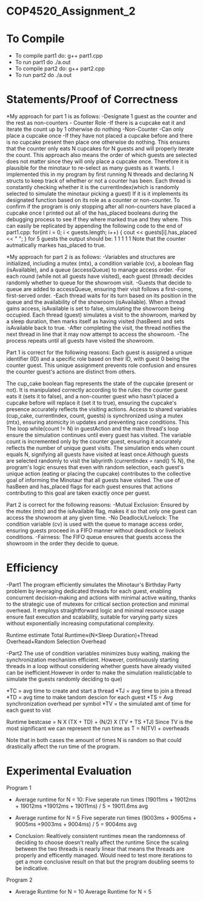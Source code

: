 # COP4520_Assignment_2
# To Compile
* To compile part1 do: g++ part1.cpp
* To run part1 do ./a.out
* To compile part2 do: g++ part2.cpp
* To run part2 do ./a.out
# Statements/Proof of Correctness 
*My approach for part 1 is as follows: 
  -Designate 1 guest as the counter and the rest as non-counters
    - Counter Role
      -If there is a cupcake eat it and iterate the count up by 1 otherwise do nothing
    -Non-Counter
      -Can only place a cupcake once
      -If they have not placed a cupcake before and there is no cupcake present then place one otherwise do nothing. 
      This ensures that the counter only eats N cupcakes for N guests and will properly iterate the count.
    This approach also means the order of which guests are selected does not matter since they will only place a cupcake once. Therefore
    it is plausible for the minotaur to re-select as many guests as it wants. 
    I implemented this in my program by first running N threads and declaring N structs to keep track of whether or not a counter has been.
    Each thread is constantly checking whether it is the currentIndex(which is randomly selected to simulate the minotaur picking a guest)
    If it is it implements its designated function based on its role as a counter or non-counter.
    To confirm if the program is only stopping after all non-counters have placed a cupcake once I printed out all of the has_placed booleans during
    the debugging process to see if they where marked true and they where. This can easily be replicated by appending the following code to the end of
    part1.cpp: 
    for(int i = 0; i < guests.length; i++)
    {
      cout << guests[i].has_placed << " ";
    }
    for 5 guests the output should be: 1 1 1 1 1 
    Note that the counter autmatically markes has_placed to true. 

*My approach for part 2 is as follows:
-Variables and structures are initialized, including a mutex (mtx), a condition variable (cv), a boolean flag (isAvailable), and a queue (accessQueue) to manage access order.
-For each round (while not all guests have visited), each guest (thread) decides randomly whether to queue for the showroom visit.
-Guests that decide to queue are added to accessQueue, ensuring their visit follows a first-come, first-served order.
-Each thread waits for its turn based on its position in the queue and the availability of the showroom (isAvailable). When a thread gains access, isAvailable is set to false, simulating the showroom being occupied.
Each thread (guest) simulates a visit to the showroom, marked by a sleep duration, then marks itself as having visited (hasBeen) and sets isAvailable back to true.
-After completing the visit, the thread notifies the next thread in line that it may now attempt to access the showroom.
-The process repeats until all guests have visited the showroom.

Part 1 is correct for the following reasons:
Each guest is assigned a unique identifier (ID) and a specific role based on their ID, with guest 0 being the counter guest. This unique assignment prevents role confusion and ensures the counter guest's actions are distinct from others.

The cup_cake boolean flag represents the state of the cupcake (present or not). It is manipulated correctly according to the rules: the counter guest eats it (sets it to false), and a non-counter guest who hasn't placed a cupcake before will replace it (set it to true), ensuring the cupcake's presence accurately reflects the visiting actions.
Access to shared variables (cup_cake, currentIndex, count, guests) is synchronized using a mutex (mtx), ensuring atomicity in updates and preventing race conditions. This 
The loop while(count != N) in guestAction and the main thread's loop ensure the simulation continues until every guest has visited. The variable count is incremented only by the counter guest, ensuring it accurately reflects the number of unique guest visits. The simulation ends when count equals N, signifying all guests have visited at least once.Although guests are selected randomly to visit the labyrinth (currentIndex = rand() % N), the program's logic ensures that even with random selection, each guest's unique action (eating or placing the cupcake) contributes to the collective goal of informing the Minotaur that all guests have visited. The use of hasBeen and has_placed flags for each guest ensures that actions contributing to this goal are taken exactly once per guest.

Part 2 is correct for the following reasons:
-Mutual Exclusion: Ensured by the mutex (mtx) and the isAvailable flag, makes it so that only one guest can access the showroom at any given time.
-No Deadlock/Livelock: The condition variable (cv) is used with the queue to manage access order, ensuring guests proceed in a FIFO manner without deadlock or livelock conditions.
-Fairness: The FIFO queue ensures that guests access the showroom in the order they decide to queue.
    
  
# Efficiency 
-Part1
The program efficiently simulates the Minotaur's Birthday Party problem by leveraging dedicated threads for each guest, enabling concurrent decision-making and actions with minimal active waiting, thanks to the strategic use of mutexes for critical section protection and minimal overhead. It employs straightforward logic and minimal resource usage ensure fast execution and scalability, suitable for varying party sizes without exponentially increasing computational complexity. 

Runtime estimate 
Total Runtime≈(N×Sleep Duration)+Thread Overhead+Random Selection Overhead

-Part2
The use of condition variables minimizes busy waiting, making the synchronization mechanism efficient.
However, continuously starting threads in a loop without considering whether guests have already visited can be inefficient.However in order
to make the simulation realistic(able to simulate the guests randomly deciding to que) 

*TC = avg time to create and start a thread
*TJ = avg time to join a thread 
*TD = avg time to make tandom descion for each guest
*TS = Avg synchronization overhead per symbol
*TV = the simulated amt of time for each guest to vist

Runtime bestcase = N X (TX + TD) + (N/2) X (TV + TS +TJ)
Since TV is the most significant we can represent the run time as
T = N(TV) + overheads

Note that in both cases the amount of times N is random so that could drastically affect the run time of the program.

# Experimental Evaluation
Program 1
* Average runtime for N = 10:
Five seperate run times 
(19011ms + 19012ms + 19012ms +19012ms + 19011ms) / 5 = 19011.6ms avg

* Average runtime for N = 5
  Five seperate run times
  (9003ms + 9005ms + 9005ms +9003ms + 9004ms) / 5 = 9004ms avg
* Conclusion:
    Realtively consistent runtimes mean the randomness of deciding to choose doesn't really affect the runtime
    Since the scaling between the two threads is nearly linear that means the threads are properly and efficently managed.
    Would need to test more iterations to get a more conclusive result on that but the program doubling seems to be indicative.


Program 2
* Average Runtime for N = 10
Average Runtime for N = 5




